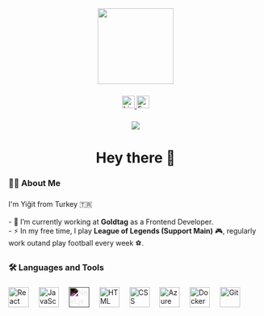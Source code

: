 <div align="center">
  <img height="150" src="https://media.giphy.com/media/M9gbBd9nbDrOTu1Mqx/giphy.gif"  />
</div>

###

<div align="center">
  <a href="https://www.linkedin.com/in/yigitogulbayarlar">
    <img src="https://img.shields.io/static/v1?message=LinkedIn&logo=linkedin&label=&color=0077B5&logoColor=white&labelColor=&style=for-the-badge" height="25" alt="LinkedIn" />
  </a>
  <a href="mailto:yigitogulbayarlar@goldtagapp.com">
    <img src="https://img.shields.io/static/v1?message=Email&logo=gmail&label=&color=EA4335&logoColor=white&labelColor=&style=for-the-badge" height="25" alt="Email" />
  </a>
</div>

###

<div align="center">
  <img src="https://visitor-badge.laobi.icu/badge?page_id=yigitGoldtag.yigitGoldtag&" />
</div>

###

<h1 align="center">Hey there 👋</h1>

###

<h3 align="left">👨‍💻 About Me</h3>

###

<p align="left">
  I'm Yiğit from Turkey 🇹🇷<br><br>
  - 🔭 I’m currently working at <strong>Goldtag</strong> as a Frontend Developer.<br>
  - ⚡ In my free time, I play <strong>League of Legends (Support Main)</strong> 🎮, regularly work outand play football every week ⚽.<br>
</p>

###

<h3 align="left">🛠 Languages and Tools</h3>

###

<div align="left">
  <img src="https://cdn.jsdelivr.net/gh/devicons/devicon/icons/react/react-original-wordmark.svg" height="40" alt="React" />
  <img width="12" />
  <img src="https://cdn.jsdelivr.net/gh/devicons/devicon/icons/javascript/javascript-original.svg" height="40" alt="JavaScript" />
  <img width="12" />
<img src="https://cdn.jsdelivr.net/gh/devicons/devicon/icons/nextjs/nextjs-original-wordmark.svg" height="40" alt="Next.js" style="filter: invert(1);" />
  <img width="12" />
  <img src="https://cdn.jsdelivr.net/gh/devicons/devicon/icons/html5/html5-original-wordmark.svg" height="40" alt="HTML" />
  <img width="12" />
  <img src="https://cdn.jsdelivr.net/gh/devicons/devicon/icons/css3/css3-original-wordmark.svg" height="40" alt="CSS" />
  <img width="12" />
  <img src="https://cdn.jsdelivr.net/gh/devicons/devicon/icons/azure/azure-original.svg" height="40" alt="Azure SQL Database" />
  <img width="12" />
  <img src="https://cdn.jsdelivr.net/gh/devicons/devicon/icons/docker/docker-plain-wordmark.svg" height="40" alt="Docker" />
  <img width="12" />
  <img src="https://cdn.jsdelivr.net/gh/devicons/devicon/icons/git/git-original-wordmark.svg" height="40" alt="Git" />
</div>

